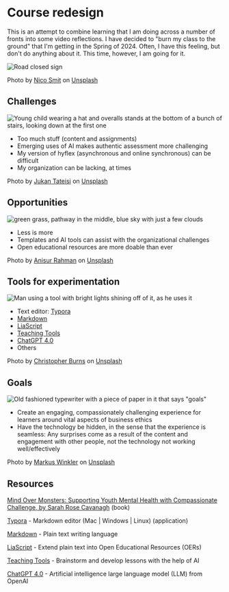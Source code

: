 <!--

author:   Bonni Stachowiak

email: feedback@teachinginhighered.com

version:  0.0.1

language: en

narrator: US English Female

comment:  Documenting my learning and rethinking in using AI for class preparation, LiaScript to create open courses, and other musings

icon: https://teachinginhighered.com/wp-content/uploads/2018/04/cropped-favicon.png

logo: https://teachinginhighered.com/wp-content/uploads/2018/04/cropped-favicon.png

-->

# Course redesign

This is an attempt to combine learning that I am doing across a number of fronts into some video reflections. I have decided to "burn my class to the ground" that I'm getting in the Spring of 2024. Often, I have this feeling, but don't do anything about it. This time, however, I am going for it. 

![Road closed sign](https://innovatelearning.s3.amazonaws.com/nico-smit-MWKQ8jsnid0-unsplash.jpg)

Photo by [Nico Smit](https://unsplash.com/@nicosmit99?utm_content=creditCopyText&utm_medium=referral&utm_source=unsplash) on [Unsplash](https://unsplash.com/photos/a-yellow-road-closed-sign-sitting-on-the-side-of-a-road-MWKQ8jsnid0?utm_content=creditCopyText&utm_medium=referral&utm_source=unsplash)

## Challenges

![Young child wearing a hat and overalls stands at the bottom of a bunch of stairs, looking down at the first one](https://innovatelearning.s3.amazonaws.com/jukan-tateisi-bJhT_8nbUA0-unsplash.jpg)

- Too much stuff (content and assignments)
- Emerging uses of AI makes authentic assessment more challenging
- My version of hyflex (asynchronous and online synchronous) can be difficult
- My organization can be lacking, at times

Photo by [Jukan Tateisi](https://unsplash.com/@tateisimikito?utm_content=creditCopyText&utm_medium=referral&utm_source=unsplash) on [Unsplash](https://unsplash.com/photos/toddlers-standing-in-front-of-beige-concrete-stair-bJhT_8nbUA0?utm_content=creditCopyText&utm_medium=referral&utm_source=unsplash)

## Opportunities 

![green grass, pathway in the middle, blue sky with just a few clouds](https://innovatelearning.s3.amazonaws.com/anisur-rahman-K2b7UDed6uQ-unsplash.jpg)

- Less is more
- Templates and AI tools can assist with the organizational challenges
- Open educational resources are more doable than ever

Photo by [Anisur Rahman](https://unsplash.com/@arjabedbd?utm_content=creditCopyText&utm_medium=referral&utm_source=unsplash) on [Unsplash](https://unsplash.com/photos/road-in-between-of-grass-field-near-trees-at-daytime-K2b7UDed6uQ?utm_content=creditCopyText&utm_medium=referral&utm_source=unsplash)

## Tools for experimentation 

![Man using a tool with bright lights shining off of it, as he uses it](https://innovatelearning.s3.amazonaws.com/christopher-burns-8KfCR12oeUM-unsplash.jpg)

- Text editor: [Typora](https://typora.io)
- [Markdown](https://en.wikipedia.org/wiki/Markdown)
- [LiaScript](https://liascript.github.io/course/?https://raw.githubusercontent.com/LiaScript/docs/master/README.md#1)
- [Teaching Tools](https://teaching.tools/)
- [ChatGPT 4.0](https://openai.com/gpt-4)
- Others

Photo by [Christopher Burns](https://unsplash.com/@christopher__burns?utm_content=creditCopyText&utm_medium=referral&utm_source=unsplash) on [Unsplash](https://unsplash.com/photos/person-holding-tool-during-daytime-8KfCR12oeUM?utm_content=creditCopyText&utm_medium=referral&utm_source=unsplash)

## Goals 

![Old fashioned typewriter with a piece of paper in it that says "goals"](https://innovatelearning.s3.amazonaws.com/markus-winkler-LNzuOK1GxRU-unsplash.jpg)

- Create an engaging, compassionately challenging experience for learners around vital aspects of business ethics
- Have the technology be hidden, in the sense that the experience is seamless: Any surprises come as a result of the content and engagement with other people, not the technology not working well/effectively 

Photo by [Markus Winkler](https://unsplash.com/@markuswinkler?utm_content=creditCopyText&utm_medium=referral&utm_source=unsplash) on [Unsplash](https://unsplash.com/photos/black-and-white-typewriter-on-green-textile-LNzuOK1GxRU?utm_content=creditCopyText&utm_medium=referral&utm_source=unsplash)

## Resources

[Mind Over Monsters: Supporting Youth Mental Health with Compassionate Challenge, by Sarah Rose Cavanagh](https://www.penguinrandomhouse.com/books/710950/mind-over-monsters-by-sarah-rose-cavanagh/) (book)

 [Typora](https://typora.io) - Markdown editor (Mac | Windows | Linux) (application)

[Markdown](https://en.wikipedia.org/wiki/Markdown) - Plain text writing language

[LiaScript](https://liascript.github.io/course/?https://raw.githubusercontent.com/LiaScript/docs/master/README.md#1) - Extend plain text into Open Educational Resources (OERs)

[Teaching Tools](https://teaching.tools/) - Brainstorm and develop lessons with the help of AI

[ChatGPT 4.0](https://openai.com/gpt-4) - Artificial intelligence large language model (LLM) from OpenAI



